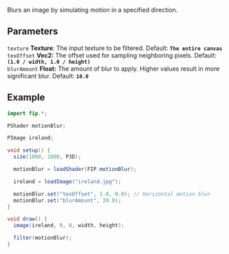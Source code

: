 Blurs an image by simulating motion in a specified direction.

## Parameters
`texture` **Texture**: The input texture to be filtered. Default: **`The entire canvas`**
<br>
`texOffset` **Vec2:** The offset used for sampling neighboring pixels. Default: **`(1.0 / width, 1.0 / height)`**
<br>
`blurAmount` **Float:** The amount of blur to apply. Higher values result in more significant blur. Default: **`10.0`**

## Example
```java
import fip.*;

PShader motionBlur;

PImage ireland;

void setup() {
  size(1000, 1000, P3D);

  motionBlur = loadShader(FIP.motionBlur);

  ireland = loadImage("ireland.jpg");

  motionBlur.set("texOffset", 1.0, 0.0); // Horizontal motion blur
  motionBlur.set("blurAmount", 20.0);
}

void draw() {
  image(ireland, 0, 0, width, height);

  filter(motionBlur);
}

```